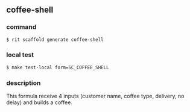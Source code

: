 ## coffee-shell

### command
```bash
$ rit scaffold generate coffee-shell
```

### local test
```bash
$ make test-local form=SC_COFFEE_SHELL
```

### description
This formula receive 4 inputs (customer name, coffee type, delivery, no delay) and builds a coffee.